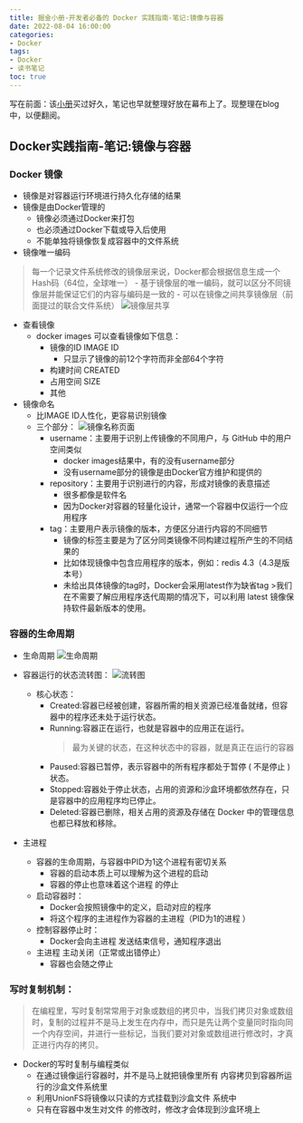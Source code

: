 ```yaml
---
title: 掘金小册-开发者必备的 Docker 实践指南-笔记:镜像与容器
date: 2022-08-04 16:00:00
categories:
- Docker
tags:
- Docker
- 读书笔记
toc: true
---
```

写在前面：该[小册](https://juejin.cn/book/6844733746462064654)买过好久，笔记也早就整理好放在幕布上了。现整理在blog中，以便翻阅。
## Docker实践指南-笔记:镜像与容器
<!--more-->
### Docker 镜像
- 镜像是对容器运行环境进行持久化存储的结果
- 镜像是由Docker管理的
    - 镜像必须通过Docker来打包
    - 也必须通过Docker下载或导入后使用
    - 不能单独将镜像恢复成容器中的文件系统
- 镜像唯一编码
>每一个记录文件系统修改的镜像层来说，Docker都会根据信息生成一个Hash码（64位，全球唯一）
    - 基于镜像层的唯一编码，就可以区分不同镜像层并能保证它们的内容与编码是一致的
    - 可以在镜像之间共享镜像层（前面提过的联合文件系统）
      ![镜像层共享](http://data.tcbang.xyz/uPic/YBr5GU.jpg)
- 查看镜像
    - docker images 可以查看镜像如下信息：
         - 镜像的ID IMAGE ID
              - 只显示了镜像的前12个字符而非全部64个字符
         - 构建时间  CREATED
         - 占用空间 SIZE
         - 其他
- 镜像命名
    - 比IMAGE ID人性化，更容易识别镜像
    - 三个部分：
         ![镜像名称页面](http://data.tcbang.xyz/uPic/W5mAOp.jpg)
         - username：主要用于识别上传镜像的不同用户，与 GitHub 中的用户空间类似
              - docker images结果中，有的没有username部分
              - 没有username部分的镜像是由Docker官方维护和提供的
         - repository：主要用于识别进行的内容，形成对镜像的表意描述
              - 很多都像是软件名
              - 因为Docker对容器的轻量化设计，通常一个容器中仅运行一个应用程序
         - tag：主要用户表示镜像的版本，方便区分进行内容的不同细节
              - 镜像的标签主要是为了区分同类镜像不同构建过程所产生的不同结果的
              - 比如体现镜像中包含应用程序的版本，例如：redis 4.3（4.3是版本号）
              - 未给出具体镜像的tag时，Docker会采用latest作为缺省tag
               >我们在不需要了解应用程序迭代周期的情况下，可以利用 latest 镜像保持软件最新版本的使用。​

### 容器的生命周期
- 生命周期
     ![生命周期](http://data.tcbang.xyz/uPic/BnArJi.png)

- 容器运行的状态流转图：
     ![流转图](http://docker-saigon.github.io/img/event_state.png)
    - 核心状态：
         - Created:容器已经被创建，容器所需的相关资源已经准备就绪，但容器中的程序还未处于运行状态。
         - Running:容器正在运行，也就是容器中的应用正在运行。
           >最为关键的状态，在这种状态中的容器，就是真正在运行的容器
         - Paused:容器已暂停，表示容器中的所有程序都处于暂停 ( 不是停止 ) 状态。
         - Stopped:容器处于停止状态，占用的资源和沙盒环境都依然存在，只是容器中的应用程序均已停止。
         - Deleted:容器已删除，相关占用的资源及存储在 Docker 中的管理信息也都已释放和移除。
- 主进程
    - 容器的生命周期，与容器中PID为1这个进程有密切关系
         - 容器的启动本质上可以理解为这个进程的启动
         - 容器的停止也意味着这个进程 的停止
    - 启动容器时：
         - Docker会按照镜像中的定义，启动对应的程序
         - 将这个程序的主进程作为容器的主进程（PID为1的进程 ）
    - 控制容器停止时：
         - Docker会向主进程 发送结束信号，通知程序退出
    - 主进程 主动关闭（正常或出错停止）
         - 容器也会随之停止

### 写时复制机制：
>在编程里，写时复制常常用于对象或数组的拷贝中，当我们拷贝对象或数组时，复制的过程并不是马上发生在内存中，而只是先让两个变量同时指向同一个内存空间，并进行一些标记，当我们要对对象或数组进行修改时，才真正进行内存的拷贝。
- Docker的写时复制与编程类似
    - 在通过镜像运行容器时，并不是马上就把镜像里所有 内容拷贝到容器所运行的沙盒文件系统里
    - 利用UnionFS将镜像以只读的方式挂载到沙盒文件 系统中
    - 只有在容器中发生对文件 的修改时，修改才会体现到沙盒环境上
